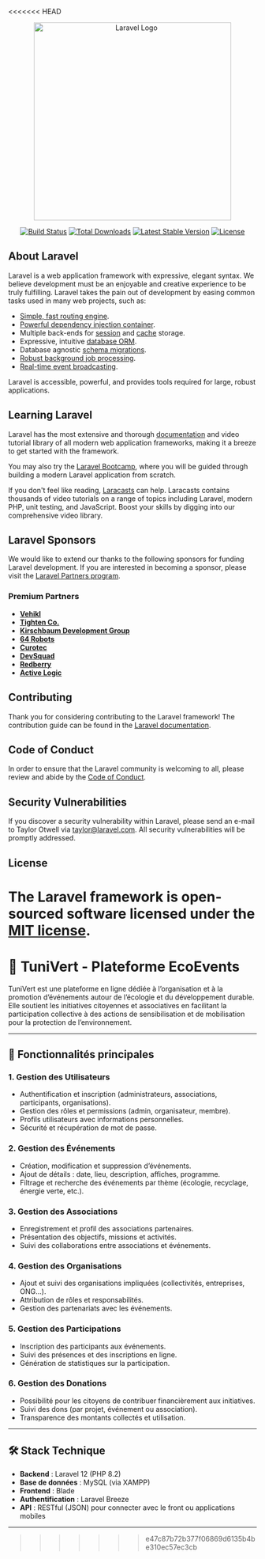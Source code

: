 <<<<<<< HEAD
<p align="center"><a href="https://laravel.com" target="_blank"><img src="https://raw.githubusercontent.com/laravel/art/master/logo-lockup/5%20SVG/2%20CMYK/1%20Full%20Color/laravel-logolockup-cmyk-red.svg" width="400" alt="Laravel Logo"></a></p>

<p align="center">
<a href="https://github.com/laravel/framework/actions"><img src="https://github.com/laravel/framework/workflows/tests/badge.svg" alt="Build Status"></a>
<a href="https://packagist.org/packages/laravel/framework"><img src="https://img.shields.io/packagist/dt/laravel/framework" alt="Total Downloads"></a>
<a href="https://packagist.org/packages/laravel/framework"><img src="https://img.shields.io/packagist/v/laravel/framework" alt="Latest Stable Version"></a>
<a href="https://packagist.org/packages/laravel/framework"><img src="https://img.shields.io/packagist/l/laravel/framework" alt="License"></a>
</p>

## About Laravel

Laravel is a web application framework with expressive, elegant syntax. We believe development must be an enjoyable and creative experience to be truly fulfilling. Laravel takes the pain out of development by easing common tasks used in many web projects, such as:

- [Simple, fast routing engine](https://laravel.com/docs/routing).
- [Powerful dependency injection container](https://laravel.com/docs/container).
- Multiple back-ends for [session](https://laravel.com/docs/session) and [cache](https://laravel.com/docs/cache) storage.
- Expressive, intuitive [database ORM](https://laravel.com/docs/eloquent).
- Database agnostic [schema migrations](https://laravel.com/docs/migrations).
- [Robust background job processing](https://laravel.com/docs/queues).
- [Real-time event broadcasting](https://laravel.com/docs/broadcasting).

Laravel is accessible, powerful, and provides tools required for large, robust applications.

## Learning Laravel

Laravel has the most extensive and thorough [documentation](https://laravel.com/docs) and video tutorial library of all modern web application frameworks, making it a breeze to get started with the framework.

You may also try the [Laravel Bootcamp](https://bootcamp.laravel.com), where you will be guided through building a modern Laravel application from scratch.

If you don't feel like reading, [Laracasts](https://laracasts.com) can help. Laracasts contains thousands of video tutorials on a range of topics including Laravel, modern PHP, unit testing, and JavaScript. Boost your skills by digging into our comprehensive video library.

## Laravel Sponsors

We would like to extend our thanks to the following sponsors for funding Laravel development. If you are interested in becoming a sponsor, please visit the [Laravel Partners program](https://partners.laravel.com).

### Premium Partners

- **[Vehikl](https://vehikl.com)**
- **[Tighten Co.](https://tighten.co)**
- **[Kirschbaum Development Group](https://kirschbaumdevelopment.com)**
- **[64 Robots](https://64robots.com)**
- **[Curotec](https://www.curotec.com/services/technologies/laravel)**
- **[DevSquad](https://devsquad.com/hire-laravel-developers)**
- **[Redberry](https://redberry.international/laravel-development)**
- **[Active Logic](https://activelogic.com)**

## Contributing

Thank you for considering contributing to the Laravel framework! The contribution guide can be found in the [Laravel documentation](https://laravel.com/docs/contributions).

## Code of Conduct

In order to ensure that the Laravel community is welcoming to all, please review and abide by the [Code of Conduct](https://laravel.com/docs/contributions#code-of-conduct).

## Security Vulnerabilities

If you discover a security vulnerability within Laravel, please send an e-mail to Taylor Otwell via [taylor@laravel.com](mailto:taylor@laravel.com). All security vulnerabilities will be promptly addressed.

## License

The Laravel framework is open-sourced software licensed under the [MIT license](https://opensource.org/licenses/MIT).
=======
# 🌱 TuniVert - Plateforme EcoEvents

TuniVert est une plateforme en ligne dédiée à l’organisation et à la promotion d’événements autour de l’écologie et du développement durable.  
Elle soutient les initiatives citoyennes et associatives en facilitant la participation collective à des actions de sensibilisation et de mobilisation pour la protection de l’environnement.

---

## 🚀 Fonctionnalités principales

### 1. Gestion des Utilisateurs
- Authentification et inscription (administrateurs, associations, participants, organisations).
- Gestion des rôles et permissions (admin, organisateur, membre).
- Profils utilisateurs avec informations personnelles.
- Sécurité et récupération de mot de passe.

### 2. Gestion des Événements
- Création, modification et suppression d’événements.
- Ajout de détails : date, lieu, description, affiches, programme.
- Filtrage et recherche des événements par thème (écologie, recyclage, énergie verte, etc.).

### 3. Gestion des Associations
- Enregistrement et profil des associations partenaires.
- Présentation des objectifs, missions et activités.
- Suivi des collaborations entre associations et événements.

### 4. Gestion des Organisations
- Ajout et suivi des organisations impliquées (collectivités, entreprises, ONG…).
- Attribution de rôles et responsabilités.
- Gestion des partenariats avec les événements.

### 5. Gestion des Participations
- Inscription des participants aux événements.
- Suivi des présences et des inscriptions en ligne.
- Génération de statistiques sur la participation.

### 6. Gestion des Donations
- Possibilité pour les citoyens de contribuer financièrement aux initiatives.
- Suivi des dons (par projet, événement ou association).
- Transparence des montants collectés et utilisation.

---

## 🛠️ Stack Technique
- **Backend** : Laravel 12 (PHP 8.2)  
- **Base de données** : MySQL (via XAMPP)  
- **Frontend** : Blade 
- **Authentification** : Laravel Breeze 
- **API** : RESTful (JSON) pour connecter avec le front ou applications mobiles  



---

>>>>>>> e47c87b72b377f06869d6135b4be310ec57ec3cb

